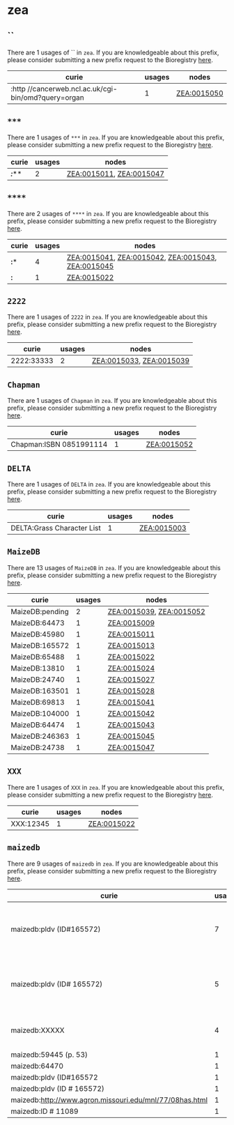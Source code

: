 # zea

## ``

There are 1 usages of `` in `zea`.
If you are knowledgeable about this prefix, please consider submitting a new prefix
request to the Bioregistry [here](https://github.com/biopragmatics/bioregistry/issues/new?assignees=cthoyt&labels=New%2CPrefix&template=new-prefix.yml&title=%5BResource%5D%3A%20).

| curie                                               |   usages | nodes                                                     |
|-----------------------------------------------------|----------|-----------------------------------------------------------|
| :http //cancerweb.ncl.ac.uk/cgi-bin/omd?query=organ |        1 | [ZEA:0015050](http://purl.obolibrary.org/obo/ZEA_0015050) |

## `***`

There are 1 usages of `***` in `zea`.
If you are knowledgeable about this prefix, please consider submitting a new prefix
request to the Bioregistry [here](https://github.com/biopragmatics/bioregistry/issues/new?assignees=cthoyt&labels=New%2CPrefix&template=new-prefix.yml&title=%5BResource%5D%3A%20***).

| curie     |   usages | nodes                                                                                                                |
|-----------|----------|----------------------------------------------------------------------------------------------------------------------|
| ***:***** |        2 | [ZEA:0015011](http://purl.obolibrary.org/obo/ZEA_0015011), [ZEA:0015047](http://purl.obolibrary.org/obo/ZEA_0015047) |

## `****`

There are 2 usages of `****` in `zea`.
If you are knowledgeable about this prefix, please consider submitting a new prefix
request to the Bioregistry [here](https://github.com/biopragmatics/bioregistry/issues/new?assignees=cthoyt&labels=New%2CPrefix&template=new-prefix.yml&title=%5BResource%5D%3A%20****).

| curie      |   usages | nodes                                                                                                                                                                                                                                      |
|------------|----------|--------------------------------------------------------------------------------------------------------------------------------------------------------------------------------------------------------------------------------------------|
| ****:***** |        4 | [ZEA:0015041](http://purl.obolibrary.org/obo/ZEA_0015041), [ZEA:0015042](http://purl.obolibrary.org/obo/ZEA_0015042), [ZEA:0015043](http://purl.obolibrary.org/obo/ZEA_0015043), [ZEA:0015045](http://purl.obolibrary.org/obo/ZEA_0015045) |
| ****:****  |        1 | [ZEA:0015022](http://purl.obolibrary.org/obo/ZEA_0015022)                                                                                                                                                                                  |

## `2222`

There are 1 usages of `2222` in `zea`.
If you are knowledgeable about this prefix, please consider submitting a new prefix
request to the Bioregistry [here](https://github.com/biopragmatics/bioregistry/issues/new?assignees=cthoyt&labels=New%2CPrefix&template=new-prefix.yml&title=%5BResource%5D%3A%202222).

| curie      |   usages | nodes                                                                                                                |
|------------|----------|----------------------------------------------------------------------------------------------------------------------|
| 2222:33333 |        2 | [ZEA:0015033](http://purl.obolibrary.org/obo/ZEA_0015033), [ZEA:0015039](http://purl.obolibrary.org/obo/ZEA_0015039) |

## `Chapman`

There are 1 usages of `Chapman` in `zea`.
If you are knowledgeable about this prefix, please consider submitting a new prefix
request to the Bioregistry [here](https://github.com/biopragmatics/bioregistry/issues/new?assignees=cthoyt&labels=New%2CPrefix&template=new-prefix.yml&title=%5BResource%5D%3A%20Chapman).

| curie                   |   usages | nodes                                                     |
|-------------------------|----------|-----------------------------------------------------------|
| Chapman:ISBN 0851991114 |        1 | [ZEA:0015052](http://purl.obolibrary.org/obo/ZEA_0015052) |

## `DELTA`

There are 1 usages of `DELTA` in `zea`.
If you are knowledgeable about this prefix, please consider submitting a new prefix
request to the Bioregistry [here](https://github.com/biopragmatics/bioregistry/issues/new?assignees=cthoyt&labels=New%2CPrefix&template=new-prefix.yml&title=%5BResource%5D%3A%20DELTA).

| curie                      |   usages | nodes                                                     |
|----------------------------|----------|-----------------------------------------------------------|
| DELTA:Grass Character List |        1 | [ZEA:0015003](http://purl.obolibrary.org/obo/ZEA_0015003) |

## `MaizeDB`

There are 13 usages of `MaizeDB` in `zea`.
If you are knowledgeable about this prefix, please consider submitting a new prefix
request to the Bioregistry [here](https://github.com/biopragmatics/bioregistry/issues/new?assignees=cthoyt&labels=New%2CPrefix&template=new-prefix.yml&title=%5BResource%5D%3A%20MaizeDB).

| curie           |   usages | nodes                                                                                                                |
|-----------------|----------|----------------------------------------------------------------------------------------------------------------------|
| MaizeDB:pending |        2 | [ZEA:0015039](http://purl.obolibrary.org/obo/ZEA_0015039), [ZEA:0015052](http://purl.obolibrary.org/obo/ZEA_0015052) |
| MaizeDB:64473   |        1 | [ZEA:0015009](http://purl.obolibrary.org/obo/ZEA_0015009)                                                            |
| MaizeDB:45980   |        1 | [ZEA:0015011](http://purl.obolibrary.org/obo/ZEA_0015011)                                                            |
| MaizeDB:165572  |        1 | [ZEA:0015013](http://purl.obolibrary.org/obo/ZEA_0015013)                                                            |
| MaizeDB:65488   |        1 | [ZEA:0015022](http://purl.obolibrary.org/obo/ZEA_0015022)                                                            |
| MaizeDB:13810   |        1 | [ZEA:0015024](http://purl.obolibrary.org/obo/ZEA_0015024)                                                            |
| MaizeDB:24740   |        1 | [ZEA:0015027](http://purl.obolibrary.org/obo/ZEA_0015027)                                                            |
| MaizeDB:163501  |        1 | [ZEA:0015028](http://purl.obolibrary.org/obo/ZEA_0015028)                                                            |
| MaizeDB:69813   |        1 | [ZEA:0015041](http://purl.obolibrary.org/obo/ZEA_0015041)                                                            |
| MaizeDB:104000  |        1 | [ZEA:0015042](http://purl.obolibrary.org/obo/ZEA_0015042)                                                            |
| MaizeDB:64474   |        1 | [ZEA:0015043](http://purl.obolibrary.org/obo/ZEA_0015043)                                                            |
| MaizeDB:246363  |        1 | [ZEA:0015045](http://purl.obolibrary.org/obo/ZEA_0015045)                                                            |
| MaizeDB:24738   |        1 | [ZEA:0015047](http://purl.obolibrary.org/obo/ZEA_0015047)                                                            |

## `XXX`

There are 1 usages of `XXX` in `zea`.
If you are knowledgeable about this prefix, please consider submitting a new prefix
request to the Bioregistry [here](https://github.com/biopragmatics/bioregistry/issues/new?assignees=cthoyt&labels=New%2CPrefix&template=new-prefix.yml&title=%5BResource%5D%3A%20XXX).

| curie     |   usages | nodes                                                     |
|-----------|----------|-----------------------------------------------------------|
| XXX:12345 |        1 | [ZEA:0015022](http://purl.obolibrary.org/obo/ZEA_0015022) |

## `maizedb`

There are 9 usages of `maizedb` in `zea`.
If you are knowledgeable about this prefix, please consider submitting a new prefix
request to the Bioregistry [here](https://github.com/biopragmatics/bioregistry/issues/new?assignees=cthoyt&labels=New%2CPrefix&template=new-prefix.yml&title=%5BResource%5D%3A%20maizedb).

| curie                                                   |   usages | nodes                                                                                                                                                                                                                                                                                                      |
|---------------------------------------------------------|----------|------------------------------------------------------------------------------------------------------------------------------------------------------------------------------------------------------------------------------------------------------------------------------------------------------------|
| maizedb:pldv (ID#165572)                                |        7 | [ZEA:0015036](http://purl.obolibrary.org/obo/ZEA_0015036), [ZEA:0015071](http://purl.obolibrary.org/obo/ZEA_0015071), [ZEA:0015073](http://purl.obolibrary.org/obo/ZEA_0015073), [ZEA:0015084](http://purl.obolibrary.org/obo/ZEA_0015084), [ZEA:0015085](http://purl.obolibrary.org/obo/ZEA_0015085), ... |
| maizedb:pldv (ID# 165572)                               |        5 | [ZEA:0015088](http://purl.obolibrary.org/obo/ZEA_0015088), [ZEA:0015091](http://purl.obolibrary.org/obo/ZEA_0015091), [ZEA:0015092](http://purl.obolibrary.org/obo/ZEA_0015092), [ZEA:0015139](http://purl.obolibrary.org/obo/ZEA_0015139), [ZEA:0015171](http://purl.obolibrary.org/obo/ZEA_0015171), ... |
| maizedb:XXXXX                                           |        4 | [ZEA:0015070](http://purl.obolibrary.org/obo/ZEA_0015070), [ZEA:0015079](http://purl.obolibrary.org/obo/ZEA_0015079), [ZEA:0015080](http://purl.obolibrary.org/obo/ZEA_0015080), [ZEA:0015081](http://purl.obolibrary.org/obo/ZEA_0015081)                                                                 |
| maizedb:59445 (p. 53)                                   |        1 | [ZEA:0015075](http://purl.obolibrary.org/obo/ZEA_0015075)                                                                                                                                                                                                                                                  |
| maizedb:64470                                           |        1 | [ZEA:0015076](http://purl.obolibrary.org/obo/ZEA_0015076)                                                                                                                                                                                                                                                  |
| maizedb:pldv (ID#165572                                 |        1 | [ZEA:0015137](http://purl.obolibrary.org/obo/ZEA_0015137)                                                                                                                                                                                                                                                  |
| maizedb:pldv (ID # 165572)                              |        1 | [ZEA:0015140](http://purl.obolibrary.org/obo/ZEA_0015140)                                                                                                                                                                                                                                                  |
| maizedb:http://www.agron.missouri.edu/mnl/77/08has.html |        1 | [ZEA:0015141](http://purl.obolibrary.org/obo/ZEA_0015141)                                                                                                                                                                                                                                                  |
| maizedb:ID # 11089                                      |        1 | [ZEA:0015170](http://purl.obolibrary.org/obo/ZEA_0015170)                                                                                                                                                                                                                                                  |

